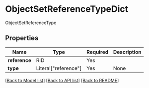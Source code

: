 # ObjectSetReferenceTypeDict

ObjectSetReferenceType

## Properties
| Name | Type | Required | Description |
| ------------ | ------------- | ------------- | ------------- |
**reference** | RID | Yes |  |
**type** | Literal["reference"] | Yes | None |


[[Back to Model list]](../../README.md#models-v1-link) [[Back to API list]](../../README.md#documentation-for-api-endpoints) [[Back to README]](../../README.md)
